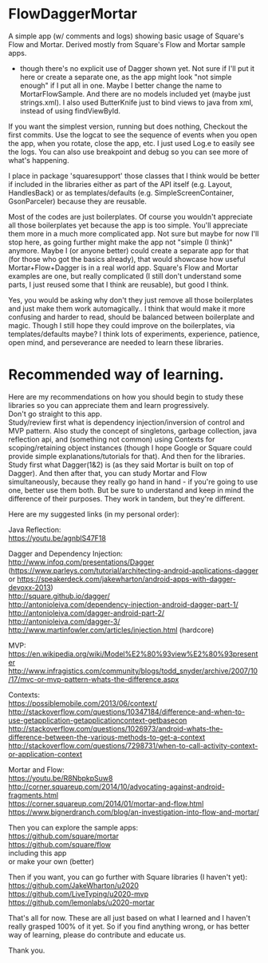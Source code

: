 # FlowDaggerMortar
A simple app (w/ comments and logs) showing basic usage of Square's Flow and Mortar. Derived mostly from Square's Flow and Mortar sample apps.
 - though there's no explicit use of Dagger shown yet. Not sure if I'll put it here or create a separate one, as the app might look "not simple enough" if I put all in one. Maybe I better change the name to MortarFlowSample. And there are no models included yet (maybe just strings.xml).
I also used ButterKnife just to bind views to java from xml, instead of using findViewById.
 
If you want the simplest version, running but does nothing, Checkout the first commits. Use the logcat to see the sequence of events when you open the app, when you rotate, close the app, etc.
I just used Log.e to easily see the logs. You can also use breakpoint and debug so you can see more of what's happening.

I place in package 'squaresupport' those classes that I think would be better if included in the libraries either as part of the API itself (e.g. Layout, HandlesBack) or as templates/defaults (e.g. SimpleScreenContainer, GsonParceler) because they are reusable.

Most of the codes are just boilerplates. Of course you wouldn't appreciate all those boilerplates yet because the app is too simple. You'll appreciate them more in a much more complicated app. Not sure but maybe for now I'll stop here, as going further might make the app not "simple (I think)" anymore. Maybe I (or anyone better) could create a separate app for that (for those who got the basics already), that would showcase how useful Mortar+Flow+Dagger is in a real world app. Square's Flow and Mortar examples are one, but really complicated (I still don't understand some parts, I just reused some that I think are reusable), but good I think.

Yes, you would be asking why don't they just remove all those boilerplates and just make them work automagically.. I think that would make it more confusing and harder to read, should be balanced between boilerplate and magic.
Though I still hope they could improve on the boilerplates, via templates/defaults maybe? I think lots of experiments, experience, patience, open mind, and perseverance are needed to learn these libraries.

# Recommended way of learning.
Here are my recommendations on how you should begin to study these libraries so you can appreciate them and learn progressively.  
Don't go straight to this app.  
Study/review first what is dependency injection/inversion of control and MVP pattern. Also study the concept of singletons, garbage collection, java reflection api, and (something not common) using Contexts for scoping/retaining object instances (though I hope Google or Square could provide simple explanations/tutorials for that).
And then for the libraries. Study first what Dagger(1&2) is (as they said Mortar is built on top of Dagger). And then after that, you can study Mortar and Flow simultaneously, because they really go hand in hand - if you're going to use one, better use them both. But be sure to understand and keep in mind the difference of their purposes. They work in tandem, but they're different.

Here are my suggested links (in my personal order):

Java Reflection:  
https://youtu.be/agnblS47F18  

Dagger and Dependency Injection:  
http://www.infoq.com/presentations/Dagger  
(https://www.parleys.com/tutorial/architecting-android-applications-dagger or https://speakerdeck.com/jakewharton/android-apps-with-dagger-devoxx-2013)  
http://square.github.io/dagger/  
http://antonioleiva.com/dependency-injection-android-dagger-part-1/  
http://antonioleiva.com/dagger-android-part-2/  
http://antonioleiva.com/dagger-3/  
http://www.martinfowler.com/articles/injection.html (hardcore)  

MVP:  
https://en.wikipedia.org/wiki/Model%E2%80%93view%E2%80%93presenter  
http://www.infragistics.com/community/blogs/todd_snyder/archive/2007/10/17/mvc-or-mvp-pattern-whats-the-difference.aspx  

Contexts:  
https://possiblemobile.com/2013/06/context/  
http://stackoverflow.com/questions/10347184/difference-and-when-to-use-getapplication-getapplicationcontext-getbasecon  
http://stackoverflow.com/questions/1026973/android-whats-the-difference-between-the-various-methods-to-get-a-context  
http://stackoverflow.com/questions/7298731/when-to-call-activity-context-or-application-context  

Mortar and Flow:  
https://youtu.be/R8NbpkpSuw8  
http://corner.squareup.com/2014/10/advocating-against-android-fragments.html  
https://corner.squareup.com/2014/01/mortar-and-flow.html  
https://www.bignerdranch.com/blog/an-investigation-into-flow-and-mortar/  

Then you can explore the sample apps:  
https://github.com/square/mortar  
https://github.com/square/flow  
including this app  
or make your own (better)  

Then if you want, you can go further with Square libraries (I haven't yet):  
https://github.com/JakeWharton/u2020  
https://github.com/LiveTyping/u2020-mvp  
https://github.com/lemonlabs/u2020-mortar  


That's all for now. These are all just based on what I learned and I haven't really grasped 100% of it yet. So if you find anything wrong, or has better way of learning, please do contribute and educate us.


Thank you.
